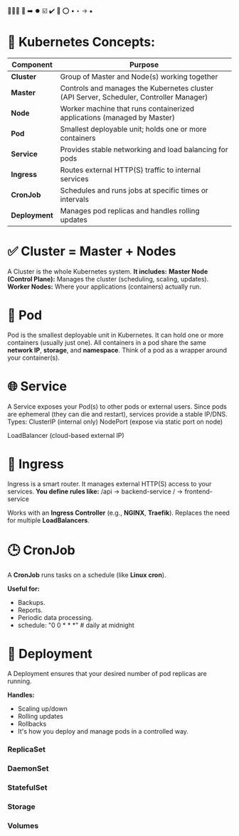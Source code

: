 🔵🔹🔷 🔵 ➡️ ⏺️
☑️ ✔️ 🔴 ⭕
•
‣
→
⁕


# 🔄 Kubernetes Concepts:
| **Component**  | **Purpose**                                                                             |
| -------------- | --------------------------------------------------------------------------------------- |
| **Cluster**    | Group of Master and Node(s) working together                                            |
| **Master**     | Controls and manages the Kubernetes cluster (API Server, Scheduler, Controller Manager) |
| **Node**       | Worker machine that runs containerized applications (managed by Master)                 |
| **Pod**        | Smallest deployable unit; holds one or more containers                                  |
| **Service**    | Provides stable networking and load balancing for pods                                  |
| **Ingress**    | Routes external HTTP(S) traffic to internal services                                    |
| **CronJob**    | Schedules and runs jobs at specific times or intervals                                  |
| **Deployment** | Manages pod replicas and handles rolling updates                                        |



# ✅ Cluster = Master + Nodes
A Cluster is the whole Kubernetes system.
**It includes:**
**Master Node (Control Plane):** Manages the cluster (scheduling, scaling, updates).
**Worker Nodes:** Where your applications (containers) actually run.

# 🧩 Pod
Pod is the smallest deployable unit in Kubernetes.
It can hold one or more containers (usually just one).
All containers in a pod share the same **network IP**, **storage**, and **namespace**.
Think of a pod as a wrapper around your container(s).

# 🌐 Service
A Service exposes your Pod(s) to other pods or external users.
Since pods are ephemeral (they can die and restart), services provide a stable IP/DNS.
Types:
ClusterIP (internal only)
NodePort (expose via static port on node)

LoadBalancer (cloud-based external IP)

# 🚪 Ingress
Ingress is a smart router.
It manages external HTTP(S) access to your services.
**You define rules like:**
/api → backend-service
/ → frontend-service

Works with an **Ingress Controller** (e.g., **NGINX**, **Traefik**).
Replaces the need for multiple **LoadBalancers**.

# 🕒 CronJob
 A **CronJob** runs tasks on a schedule (like **Linux cron**).

**Useful for:**
- Backups.
- Reports.
- Periodic data processing.
- schedule: "0 0 * * *" # daily at midnight

# 🔁 Deployment
A Deployment ensures that your desired number of pod replicas are running.

**Handles:**
- Scaling up/down
- Rolling updates
- Rollbacks
- It's how you deploy and manage pods in a controlled way.

### ReplicaSet

### DaemonSet

### StatefulSet

### Storage

### Volumes





